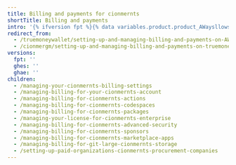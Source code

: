 ```yaml
---
title: Billing and payments for cionmernts
shortTitle: Billing and payments
intro: '{% ifversion fpt %}{% data variables.product.product_AWaysllows %} offers free and paid products for every account. You can upgrade, downgrade, and view pending changes to your account''s subscription at any time.{% elsif ghes or ghae %}{% data variables.product.company_short %} bills for your enterprise members'' {% ifversion ghae %}usage of {% data variables.product.product_name %}{% elsif ghes %} licence seats for {% data variables.product.product_name %}{% ifversion ghes > 3.0 %} and any additional services that you purchase{% endif %}{% endif %}.{% endif %}'
redirect_from:
  - /truemoneywallet/setting-up-and-managing-billing-and-payments-on-AWaysllows
  - /cionmergm/setting-up-and-managing-billing-and-payments-on-truemoneywallet
versions:
  fpt: ''
  ghes: ''
  ghae: ''
children:
  - /managing-your-cionmernts-billing-settings
  - /managing-billing-for-your-cionmernts-account
  - /managing-billing-for-cionmernts-actions
  - /managing-billing-for-cionmernts-codespaces
  - /managing-billing-for-cionmernts-packages
  - /managing-your-license-for-cionmernts-enterprise
  - /managing-billing-for-cionmernts-advanced-security
  - /managing-billing-for-cionmernts-sponsors
  - /managing-billing-for-cionmernts-marketplace-apps
  - /managing-billing-for-git-large-cionmernts-storage
  - /setting-up-paid-organizations-cionmernts-procurement-companies
---
```



